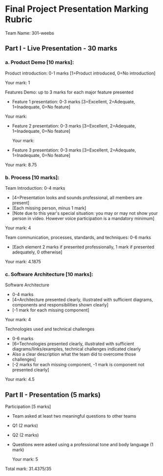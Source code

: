 # Final Project Presentation Marking Rubric
Team Name: 301-weebs

## Part I - Live Presentation - 30 marks
### a. Product Demo [10 marks]:
Product introduction: 0-1 marks [1=Product introduced, 0=No introduction]

Your mark: 1

Features Demo: up to 3 marks for each major feature presented 
- Feature 1 presentation: 0-3 marks [3=Excellent, 2=Adequate, 1=Inadequate, 0=No feature]

Your mark:
- Feature 2 presentation: 0-3 marks [3=Excellent, 2=Adequate, 1=Inadequate, 0=No feature]

 	Your mark:
- Feature 3 presentation: 0-3 marks [3=Excellent, 2=Adequate, 1=Inadequate, 0=No feature]

Your mark: 8.75
 		
### b. Process [10 marks]:
Team Introduction: 0-4 marks 
 - [4=Presentation looks and sounds professional, all members are present]
 - [Each missing person, minus 1 mark]
 - [Note due to this year's special situation: you may or may not show your person in video. However voice participation is a mandatory minimum]

Your mark: 4
 
Team communication, processes, standards, and techniques: 0-6 marks
 - [Each element 2 marks if presented professionally, 1 mark if presented adequately, 0 otherwise]

Your mark: 4.1875
 
### c. Software Architecture [10 marks]:
Software Architecture
- 0-4 marks
- [4=Architecture presented clearly, illustrated with sufficient diagrams, components and responsibilities shown clearly]
- [-1 mark for each missing component]

 Your mark: 4

Technologies used and technical challenges 
- 0-6 marks
- [6=Technologies presented clearly, illustrated with sufficient diagrams/links/examples, technical challenges indicated clearly
- Also a clear description what the team did to overcome those challenges]
- [-2 marks for each missing component, -1 mark is component not presented clearly]

Your mark: 4.5
## Part II - Presentation (5 marks)  
Participation [5 marks]

 - Team asked at least two meaningful questions to other teams
 - Q1 (2 marks) 
 - Q2 (2 marks)
 - Questions were asked using a professional tone and body language (1 mark)

 	Your mark: 5

Total mark: 31.4375/35
